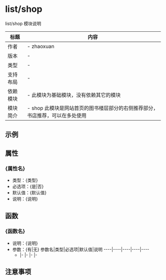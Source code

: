 # list/shop

list/shop 模块说明

标题|内容
----|----
作者|- zhaoxuan
版本|-
类型|-
支持布局|-
依赖模块|- 此模块为基础模块，没有依赖其它的模块
模块简介|- shop 此模块是网站首页的图书楼层部分的右侧推荐部分，书店推荐，可以在多处使用

## 示例
<!--example|DO NOT CHANGE!-->

## 属性

### {属性名}

- 类型：{类型}
- 必选项：{是|否}
- 默认值：{默认值}
- 说明：{说明}

## 函数

### {函数名}

- 说明：{说明}
- 参数：{有|无}
	参数名|类型|必选项|默认值|说明
	----|----|----|----|----
	-   |-   |-   |-   |-


## 注意事项


